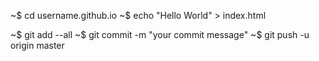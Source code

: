 ~$ cd username.github.io
~$ echo "Hello World" > index.html

~$ git add --all
~$ git commit -m "your commit message"
~$ git push -u origin master
